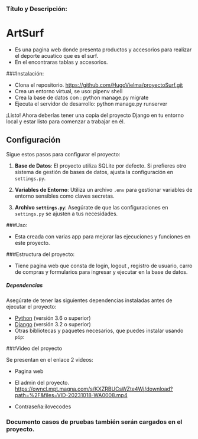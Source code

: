 ### Título y Descripción:

# ArtSurf

- Es una pagina web donde presenta productos y accesorios para realizar el deporte acuatico que es el surf.
- En el encontraras tablas y accesorios.

###Instalación:

- Clona el repositorio.
  https://github.com/HugoVielma/proyectoSurf.git
- Crea un entorno virtual, se uso:
  pipenv shell
- Crea la base de datos con :
  python manage.py migrate
- Ejecuta el servidor de desarrollo:
  python manage.py runserver

¡Listo! Ahora deberías tener una copia del proyecto Django en tu entorno local y estar listo para comenzar a trabajar en él.

## Configuración

Sigue estos pasos para configurar el proyecto:

1. **Base de Datos**: El proyecto utiliza SQLite por defecto. Si prefieres otro sistema de gestión de bases de datos, ajusta la configuración en `settings.py`.

2. **Variables de Entorno**: Utiliza un archivo `.env` para gestionar variables de entorno sensibles como claves secretas.

3. **Archivo `settings.py`**: Asegúrate de que las configuraciones en `settings.py` se ajusten a tus necesidades.

###Uso:

- Esta creada con varias app para mejorar las ejecuciones y funciones en este proyecto.

###Estructura del proyecto:

- Tiene pagina web que consta de login, logout , registro de usuario, carro de compras y formularios para ingresar y ejecutar en la base de datos.

##### Dependencias

Asegúrate de tener las siguientes dependencias instaladas antes de ejecutar el proyecto:

- [Python](https://www.python.org/) (versión 3.6 o superior)
- [Django](https://www.djangoproject.com/) (versión 3.2 o superior)
- Otras bibliotecas y paquetes necesarios, que puedes instalar usando `pip`:

###Video del proyecto

Se presentan en el enlace 2 videos:

- Pagina web
- El admin del proyecto.
  https://owncl.mpt.magna.com/s/KXZRBUCsWZte4Wj/download?path=%2F&files=VID-20231018-WA0008.mp4

- Contraseña:ilovecodes

### Documento casos de pruebas también serán cargados en el proyecto.
